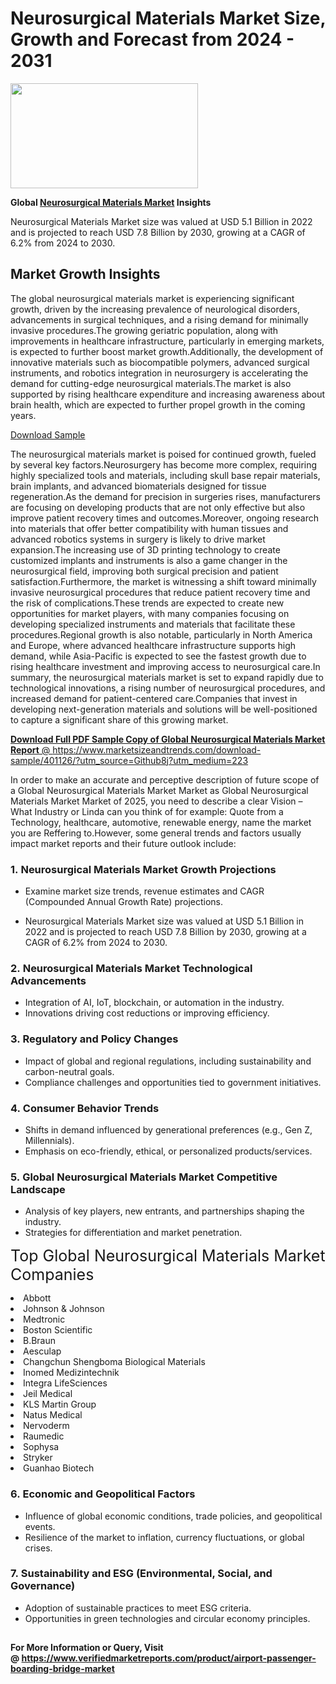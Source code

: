 <H1>Neurosurgical Materials Market Size, Growth and Forecast from 2024 - 2031</H1><img class="aligncenter size-medium wp-image-584254" src="https://thirdeyenews.in/wp-content/uploads/2024/09/Global-Market-Research-300x168.jpeg" alt="" width="300" height="168" /><p><strong>Global&nbsp;<a href="https://www.marketsizeandtrends.com/download-sample/401126/?utm_source=Github8j?utm_medium=223">Neurosurgical Materials Market</a> Insights</strong></p><p>Neurosurgical Materials Market size was valued at USD 5.1 Billion in 2022 and is projected to reach USD 7.8 Billion by 2030, growing at a CAGR of 6.2% from 2024 to 2030.</p><p><h2>Market Growth Insights</h2> <p>The global neurosurgical materials market is experiencing significant growth, driven by the increasing prevalence of neurological disorders, advancements in surgical techniques, and a rising demand for minimally invasive procedures.The growing geriatric population, along with improvements in healthcare infrastructure, particularly in emerging markets, is expected to further boost market growth.Additionally, the development of innovative materials such as biocompatible polymers, advanced surgical instruments, and robotics integration in neurosurgery is accelerating the demand for cutting-edge neurosurgical materials.The market is also supported by rising healthcare expenditure and increasing awareness about brain health, which are expected to further propel growth in the coming years.</p> <p><a href="#">Download Sample</a></p> <p>The neurosurgical materials market is poised for continued growth, fueled by several key factors.Neurosurgery has become more complex, requiring highly specialized tools and materials, including skull base repair materials, brain implants, and advanced biomaterials designed for tissue regeneration.As the demand for precision in surgeries rises, manufacturers are focusing on developing products that are not only effective but also improve patient recovery times and outcomes.Moreover, ongoing research into materials that offer better compatibility with human tissues and advanced robotics systems in surgery is likely to drive market expansion.The increasing use of 3D printing technology to create customized implants and instruments is also a game changer in the neurosurgical field, improving both surgical precision and patient satisfaction.Furthermore, the market is witnessing a shift toward minimally invasive neurosurgical procedures that reduce patient recovery time and the risk of complications.These trends are expected to create new opportunities for market players, with many companies focusing on developing specialized instruments and materials that facilitate these procedures.Regional growth is also notable, particularly in North America and Europe, where advanced healthcare infrastructure supports high demand, while Asia-Pacific is expected to see the fastest growth due to rising healthcare investment and improving access to neurosurgical care.In summary, the neurosurgical materials market is set to expand rapidly due to technological innovations, a rising number of neurosurgical procedures, and increased demand for patient-centered care.Companies that invest in developing next-generation materials and solutions will be well-positioned to capture a significant share of this growing market.</p> <p><a href="#"></p><p><span class=""><strong>Download Full PDF Sample Copy of Global Neurosurgical Materials Market Report</strong> @ <a href="https://www.marketsizeandtrends.com/download-sample/401126/?utm_source=Github8j?utm_medium=223" target="_blank">https://www.marketsizeandtrends.com/download-sample/401126/?utm_source=Github8j?utm_medium=223</a></span></p><p>In order to make an accurate and perceptive description of future scope of a Global&nbsp;Neurosurgical Materials Market Market as Global&nbsp;Neurosurgical Materials Market Market of 2025, you need to describe a clear Vision &ndash; What Industry or Linda can you think of for example: Quote from a Technology, healthcare, automotive, renewable energy, name the market you are Reffering to.However, some general trends and factors usually impact market reports and their future outlook include:</p><h3>1.&nbsp;<strong>Neurosurgical Materials Market Growth Projections</strong></h3><ul><li>Examine market size trends, revenue estimates and CAGR (Compounded Annual Growth Rate) projections.</li><li><p>Neurosurgical Materials Market size was valued at USD 5.1 Billion in 2022 and is projected to reach USD 7.8 Billion by 2030, growing at a CAGR of 6.2% from 2024 to 2030.</p></li></ul><h3>2.&nbsp;<strong>Neurosurgical Materials Market Technological Advancements</strong></h3><ul><li>Integration of AI, IoT, blockchain, or automation in the industry.</li><li>Innovations driving cost reductions or improving efficiency.</li></ul><h3>3.&nbsp;<strong>Regulatory and Policy Changes</strong></h3><ul><li>Impact of global and regional regulations, including sustainability and carbon-neutral goals.</li><li>Compliance challenges and opportunities tied to government initiatives.</li></ul><h3>4.&nbsp;<strong>Consumer Behavior Trends</strong></h3><ul><li>Shifts in demand influenced by generational preferences (e.g., Gen Z, Millennials).</li><li>Emphasis on eco-friendly, ethical, or personalized products/services.</li></ul><h3>5.&nbsp;<strong>Global Neurosurgical Materials Market Competitive Landscape</strong></h3><ul><li>Analysis of key players, new entrants, and partnerships shaping the industry.</li><li>Strategies for differentiation and market penetration.</li></ul><p data-pm-slice="1 1 []"><span style="color: inherit; font-family: inherit; font-size: 25px;">Top Global Neurosurgical Materials Market Companies</span></p><div class="" data-test-id=""><p><li>Abbott</li><li> Johnson & Johnson</li><li> Medtronic</li><li> Boston Scientific</li><li> B.Braun</li><li> Aesculap</li><li> Changchun Shengboma Biological Materials</li><li> Inomed Medizintechnik</li><li> Integra LifeSciences</li><li> Jeil Medical</li><li> KLS Martin Group</li><li> Natus Medical</li><li> Nervoderm</li><li> Raumedic</li><li> Sophysa</li><li> Stryker</li><li> Guanhao Biotech</li></p></div><h3>6.&nbsp;<strong>Economic and Geopolitical Factors</strong></h3><ul><li>Influence of global economic conditions, trade policies, and geopolitical events.</li><li>Resilience of the market to inflation, currency fluctuations, or global crises.</li></ul><h3>7.&nbsp;<strong>Sustainability and ESG (Environmental, Social, and Governance)</strong></h3><ul><li>Adoption of sustainable practices to meet ESG criteria.</li><li>Opportunities in green technologies and circular economy principles.</li></ul><h2><strong style="font-size: 14px;">For More Information or Query, Visit @&nbsp;</strong><a style="background-color: #ffffff; font-size: 14px;" href="https://www.marketsizeandtrends.com/report/neurosurgical-materials-market/" target="_blank">https://www.verifiedmarketreports.com/product/airport-passenger-boarding-bridge-market</a></h2>